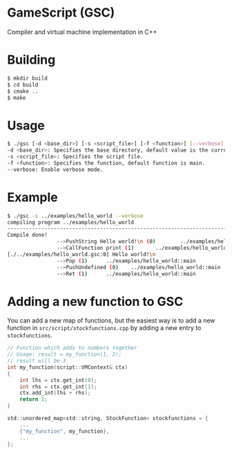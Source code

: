 # GameScript (GSC)
Compiler and virtual machine implementation in C++

# Building
```sh
$ mkdir build
$ cd build
$ cmake ..
$ make
```

# Usage
```sh
$ ./gsc [-d <base_dir>] [-s <script_file>] [-f <function>] [--verbose]
-d <base_dir>: Specifies the base directory, default value is the current directory.
-s <script_file>: Specifies the script file.
-f <function>: Specifies the function, default function is main.
--verbose: Enable verbose mode.
```
# Example
```sh
$ ./gsc -s ../examples/hello_world --verbose
compiling program ../examples/hello_world
-------------------------------------------------------------------------------
Compile done!
                -->PushString Hello world!\n (0)        ../examples/hello_world::main
                -->CallFunction print (1)       ../examples/hello_world::main
[./../examples/hello_world.gsc:0] Hello world!\n
                -->Pop (1)      ../examples/hello_world::main
                -->PushUndefined (0)    ../examples/hello_world::main
                -->Ret (1)      ../examples/hello_world::main
```

# Adding a new function to GSC
You can add a new map of functions, but the easiest way is to add a new function in ```src/script/stockfunctions.cpp``` by adding a new entry to ```stockfunctions```.

```c
// Function which adds to numbers together
// Usage: result = my_function(1, 2);
// result will be 3
int my_function(script::VMContext& ctx)
{
	int lhs = ctx.get_int(0);
	int rhs = ctx.get_int(1);
	ctx.add_int(lhs + rhs);
	return 1;
}

std::unordered_map<std::string, StockFunction> stockfunctions = {
	...
	{"my_function", my_function},
	...
};
```
